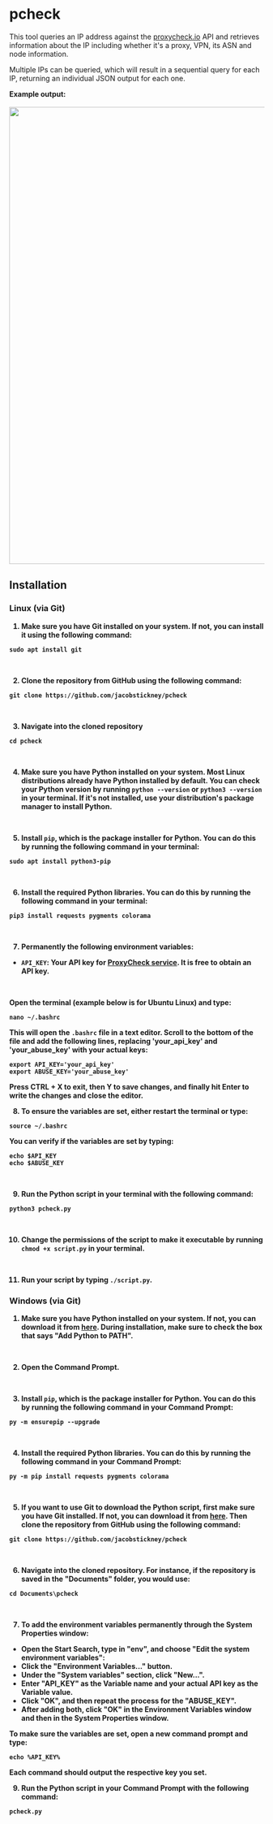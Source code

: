 # pcheck

This tool queries an IP address against the [proxycheck.io](http://proxycheck.io/) API and retrieves information about the IP including whether it's a proxy, VPN, its ASN and node information.

Multiple IPs can be queried, which will result in a sequential query for each IP, returning an individual JSON output for each one.

<b>Example output:<b><br><br>
<img src="https://github.com/jacobstickney/pcheck/assets/86248382/fe21d7f7-7449-416b-a344-27ca68b9cbfe" width="900">

## Installation

### Linux (via Git)
1. Make sure you have Git installed on your system. If not, you can install it using the following command:
```
sudo apt install git
```
<br>

2. Clone the repository from GitHub using the following command:
```
git clone https://github.com/jacobstickney/pcheck
```
<br>

3. Navigate into the cloned repository
```
cd pcheck
```
<br>

4. Make sure you have Python installed on your system. Most Linux distributions already have Python installed by default. You can check your Python version by running ```python --version``` or ```python3 --version``` in your terminal. If it's not installed, use your distribution's package manager to install Python.
<br>

5. Install ```pip```, which is the package installer for Python. You can do this by running the following command in your terminal:
```
sudo apt install python3-pip
```
<br>

6. Install the required Python libraries. You can do this by running the following command in your terminal:
```
pip3 install requests pygments colorama
```
<br>

7. Permanently the following environment variables:
- ``API_KEY``: Your API key for [ProxyCheck service](https://proxycheck.io/api/). It is free to obtain an API key. 
<br>

Open the terminal (example below is for Ubuntu Linux) and type:
```
nano ~/.bashrc
```

This will open the ``.bashrc`` file in a text editor. Scroll to the bottom of the file and add the following lines, replacing 'your_api_key' and 'your_abuse_key' with your actual keys:
```
export API_KEY='your_api_key'
export ABUSE_KEY='your_abuse_key'
```
Press CTRL + X to exit, then Y to save changes, and finally hit Enter to write the changes and close the editor.
  
8. To ensure the variables are set, either restart the terminal or type:
```
source ~/.bashrc
```
You can verify if the variables are set by typing:
```
echo $API_KEY
echo $ABUSE_KEY
```
<br>

9. Run the Python script in your terminal with the following command:
```
python3 pcheck.py
```
<br>

10. Change the permissions of the script to make it executable by running `chmod +x script.py` in your terminal.
<br>

11. Run your script by typing `./script.py`.

### Windows (via Git)
1. Make sure you have Python installed on your system. If not, you can download it from [here](https://www.python.org/downloads/). During installation, make sure to check the box that says "Add Python to PATH".
<br>

2. Open the Command Prompt.
<br>

3. Install ```pip```, which is the package installer for Python. You can do this by running the following command in your Command Prompt:
```
py -m ensurepip --upgrade
```
<br>

4. Install the required Python libraries. You can do this by running the following command in your Command Prompt:
```
py -m pip install requests pygments colorama
```
<br>

5. If you want to use Git to download the Python script, first make sure you have Git installed. If not, you can download it from [here](https://git-scm.com/download/win). Then clone the repository from GitHub using the following command:
```
git clone https://github.com/jacobstickney/pcheck
```
<br>

6. Navigate into the cloned repository. For instance, if the repository is saved in the "Documents" folder, you would use:
```
cd Documents\pcheck
```
<br>

7. To add the environment variables permanently through the System Properties window:
- Open the Start Search, type in "env", and choose "Edit the system environment variables":
- Click the "Environment Variables..." button.
- Under the "System variables" section, click "New...".
- Enter "API_KEY" as the Variable name and your actual API key as the Variable value.
- Click "OK", and then repeat the process for the "ABUSE_KEY".
- After adding both, click "OK" in the Environment Variables window and then in the System Properties window.

To make sure the variables are set, open a new command prompt and type:
```
echo %API_KEY%
```
Each command should output the respective key you set.
<br>

9. Run the Python script in your Command Prompt with the following command:
```
pcheck.py
```


